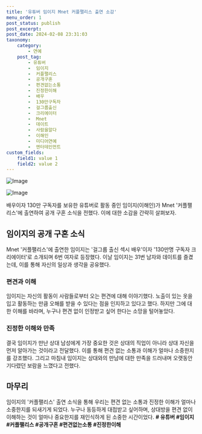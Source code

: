 ```yaml
---
title: '유튜버 임이지 Mnet 커플팰리스 출연 소감'
menu_order: 1
post_status: publish
post_excerpt: 
post_date: 2024-02-08 23:31:03
taxonomy:
    category:
        - 연예
    post_tag:
        - 유튜버
        -  임이지
        -  커플팰리스
        -  공개구혼
        -  편견없는소통
        -  진정한이해
        -  배우
        -  130만구독자
        -  걸그룹출신
        -  크리에이터
        -  Mnet
        -  데이트
        -  사람을알다
        -  이해인
        -  미디어연예
        -  엔터테인먼트
custom_fields:
    field1: value 1
    field2: value 2
---
```


![Image](https://mimgnews.pstatic.net/image/421/2024/02/07/0007340802_001_20240207115407539.jpg?type=w540)

![Image](https://ssl.pstatic.net/mimgnews/image/421/2024/02/07/0007340802_002_20240207115407570.jpg?type=w540)

배우이자 130만 구독자를 보유한 유튜버로 활동 중인 임이지(이해인)가 Mnet '커플팰리스'에 출연하여 공개 구혼 소식을 전했다. 이에 대한 소감을 간략히 살펴보자.
## 임이지의 공개 구혼 소식
Mnet '커플팰리스'에 출연한 임이지는 '걸그룹 출신 섹시 배우'이자 '130만명 구독자 크리에이터'로 소개되며 6번 여자로 등장했다. 이날 임이지는 31번 남자와 데이트를 즐겼는데, 이를 통해 자신의 일상과 생각을 공유했다. 
### 편견과 이해
임이지는 자신의 활동이 사람들로부터 오는 편견에 대해 이야기했다. 노출이 있는 옷을 입고 활동하는 만큼 오해를 받을 수 있다는 점을 인지하고 있다고 했다. 하지만 그에 대한 이해를 바라며, 누구나 편견 없이 인정받고 싶어 한다는 소망을 털어놓았다.
### 진정한 이해와 만족
결국 임이지가 만난 상대 남성에게 가장 중요한 것은 상대의 직업이 아니라 상대 자신을 먼저 알아가는 것이라고 전달했다. 이를 통해 편견 없는 소통과 이해가 얼마나 소중한지를 강조했다. 그리고 마침내 임이지는 상대와의 만남에 대한 만족을 드러내며 오랫동안 기다렸던 보람을 느꼈다고 전했다.
## 마무리
임이지의 '커플팰리스' 출연 소식을 통해 우리는 편견 없는 소통과 진정한 이해가 얼마나 소중한지를 되새기게 되었다. 누구나 동등하게 대접받고 싶어하며, 상대방을 편견 없이 이해하는 것이 얼마나 중요한지를 재인식하게 된 소중한 시간이었다.
**# 유튜버 #임이지 #커플팰리스 #공개구혼 #편견없는소통 #진정한이해**
